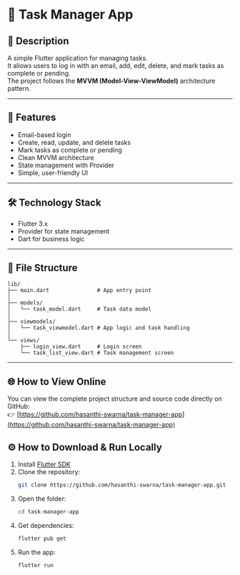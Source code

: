 # 🧩 Task Manager App

## 📘 Description
A simple Flutter application for managing tasks.  
It allows users to log in with an email, add, edit, delete, and mark tasks as complete or pending.  
The project follows the **MVVM (Model-View-ViewModel)** architecture pattern.  

---
## 🚀 Features
- Email-based login 
- Create, read, update, and delete tasks
- Mark tasks as complete or pending
- Clean MVVM architecture
- State management with Provider
- Simple, user-friendly UI

---
## 🛠️ Technology Stack
- Flutter 3.x
- Provider for state management
- Dart for business logic

---
## 📂 File Structure
```
lib/
├── main.dart               # App entry point
│
├── models/
│   └── task_model.dart     # Task data model
│
├── viewmodels/
│   └── task_viewmodel.dart # App logic and task handling
│
└── views/
    ├── login_view.dart     # Login screen
    └── task_list_view.dart # Task management screen

```

---
## 🌐 How to View Online
You can view the complete project structure and source code directly on GitHub:  
👉 [https://github.com/hasanthi-swarna/task-manager-app](https://github.com/hasanthi-swarna/task-manager-app)

## ⚙️ How to Download & Run Locally
1. Install [Flutter SDK](https://flutter.dev/docs/get-started/install)
2. Clone the repository:
   ```bash
   git clone https://github.com/hasanthi-swarna/task-manager-app.git
3. Open the folder:
   ```bash
   cd task-manager-app
4. Get dependencies:
   ```bash
   flutter pub get
5. Run the app:
   ```bash
   flutter run
